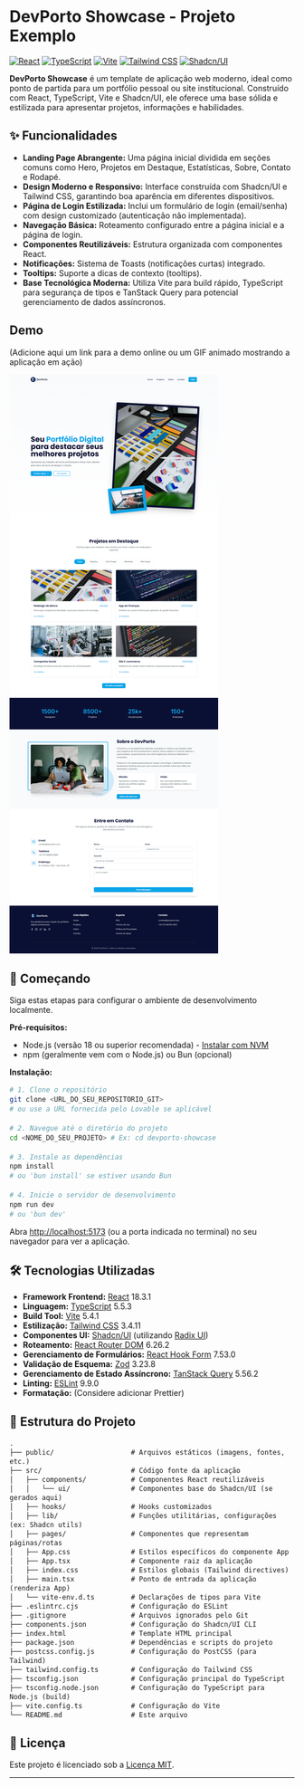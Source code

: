 # DevPorto Showcase - Projeto Exemplo

[![React](https://img.shields.io/badge/React-18.3.1-blue?logo=react)](https://reactjs.org/) [![TypeScript](https://img.shields.io/badge/TypeScript-5.5.3-blue?logo=typescript)](https://www.typescriptlang.org/) [![Vite](https://img.shields.io/badge/Vite-5.4.1-purple?logo=vite)](https://vitejs.dev/) [![Tailwind CSS](https://img.shields.io/badge/Tailwind_CSS-3.4.11-blue?logo=tailwindcss)](https://tailwindcss.com/) [![Shadcn/UI](https://img.shields.io/badge/Shadcn/UI-gray?logo=shadcnui&logoColor=black)](https://ui.shadcn.com/)

**DevPorto Showcase** é um template de aplicação web moderno, ideal como ponto de partida para um portfólio pessoal ou site institucional. Construído com React, TypeScript, Vite e Shadcn/UI, ele oferece uma base sólida e estilizada para apresentar projetos, informações e habilidades.

## ✨ Funcionalidades

*   **Landing Page Abrangente:** Uma página inicial dividida em seções comuns como Hero, Projetos em Destaque, Estatísticas, Sobre, Contato e Rodapé.
*   **Design Moderno e Responsivo:** Interface construída com Shadcn/UI e Tailwind CSS, garantindo boa aparência em diferentes dispositivos.
*   **Página de Login Estilizada:** Inclui um formulário de login (email/senha) com design customizado (autenticação não implementada).
*   **Navegação Básica:** Roteamento configurado entre a página inicial e a página de login.
*   **Componentes Reutilizáveis:** Estrutura organizada com componentes React.
*   **Notificações:** Sistema de Toasts (notificações curtas) integrado.
*   **Tooltips:** Suporte a dicas de contexto (tooltips).
*   **Base Tecnológica Moderna:** Utiliza Vite para build rápido, TypeScript para segurança de tipos e TanStack Query para potencial gerenciamento de dados assíncronos.

##  Demo

(Adicione aqui um link para a demo online ou um GIF animado mostrando a aplicação em ação)

![Screenshot da Aplicação](public/devporto-screenshot.png)


## 🚀 Começando

Siga estas etapas para configurar o ambiente de desenvolvimento localmente.

**Pré-requisitos:**

*   Node.js (versão 18 ou superior recomendada) - [Instalar com NVM](https://github.com/nvm-sh/nvm#installing-and-updating)
*   npm (geralmente vem com o Node.js) ou Bun (opcional)

**Instalação:**

```bash
# 1. Clone o repositório
git clone <URL_DO_SEU_REPOSITORIO_GIT>
# ou use a URL fornecida pelo Lovable se aplicável

# 2. Navegue até o diretório do projeto
cd <NOME_DO_SEU_PROJETO> # Ex: cd devporto-showcase

# 3. Instale as dependências
npm install
# ou 'bun install' se estiver usando Bun

# 4. Inicie o servidor de desenvolvimento
npm run dev
# ou 'bun dev'
```

Abra [http://localhost:5173](http://localhost:5173) (ou a porta indicada no terminal) no seu navegador para ver a aplicação.

## 🛠️ Tecnologias Utilizadas

*   **Framework Frontend:** [React](https://reactjs.org/) 18.3.1
*   **Linguagem:** [TypeScript](https://www.typescriptlang.org/) 5.5.3
*   **Build Tool:** [Vite](https://vitejs.dev/) 5.4.1
*   **Estilização:** [Tailwind CSS](https://tailwindcss.com/) 3.4.11
*   **Componentes UI:** [Shadcn/UI](https://ui.shadcn.com/) (utilizando [Radix UI](https://www.radix-ui.com/))
*   **Roteamento:** [React Router DOM](https://reactrouter.com/) 6.26.2
*   **Gerenciamento de Formulários:** [React Hook Form](https://react-hook-form.com/) 7.53.0
*   **Validação de Esquema:** [Zod](https://zod.dev/) 3.23.8
*   **Gerenciamento de Estado Assíncrono:** [TanStack Query](https://tanstack.com/query/latest) 5.56.2
*   **Linting:** [ESLint](https://eslint.org/) 9.9.0
*   **Formatação:** (Considere adicionar Prettier)

## 📁 Estrutura do Projeto

```
.
├── public/                   # Arquivos estáticos (imagens, fontes, etc.)
├── src/                      # Código fonte da aplicação
│   ├── components/           # Componentes React reutilizáveis
│   │   └── ui/               # Componentes base do Shadcn/UI (se gerados aqui)
│   ├── hooks/                # Hooks customizados
│   ├── lib/                  # Funções utilitárias, configurações (ex: Shadcn utils)
│   ├── pages/                # Componentes que representam páginas/rotas
│   ├── App.css               # Estilos específicos do componente App
│   ├── App.tsx               # Componente raiz da aplicação
│   ├── index.css             # Estilos globais (Tailwind directives)
│   ├── main.tsx              # Ponto de entrada da aplicação (renderiza App)
│   └── vite-env.d.ts         # Declarações de tipos para Vite
├── .eslintrc.cjs             # Configuração do ESLint
├── .gitignore                # Arquivos ignorados pelo Git
├── components.json           # Configuração do Shadcn/UI CLI
├── index.html                # Template HTML principal
├── package.json              # Dependências e scripts do projeto
├── postcss.config.js         # Configuração do PostCSS (para Tailwind)
├── tailwind.config.ts        # Configuração do Tailwind CSS
├── tsconfig.json             # Configuração principal do TypeScript
├── tsconfig.node.json        # Configuração do TypeScript para Node.js (build)
├── vite.config.ts            # Configuração do Vite
└── README.md                 # Este arquivo
```

## 📄 Licença

Este projeto é licenciado sob a [Licença MIT](LICENSE).

---

